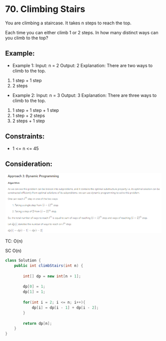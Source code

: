 # 70. Climbing Stairs

You are climbing a staircase. It takes n steps to reach the top.

Each time you can either climb 1 or 2 steps. In how many distinct ways can you climb to the top?

 
## Example:
+ Example 1:
Input: n = 2
Output: 2
Explanation: There are two ways to climb to the top.
1. 1 step + 1 step
2. 2 steps

+ Example 2:
Input: n = 3
Output: 3
Explanation: There are three ways to climb to the top.
1. 1 step + 1 step + 1 step
2. 1 step + 2 steps
3. 2 steps + 1 step
 

## Constraints:
+ 1 <= n <= 45

## Consideration:
![climbing stairs DP](images/70-climbing-stairs.png)


TC: O(n)

SC O(n)

```java
class Solution {
    public int climbStairs(int n) {
        
        int[] dp = new int[n + 1];
        
        dp[0] = 1;
        dp[1] = 1;
        
        for(int i = 2; i <= n; i++){
            dp[i] = dp[i - 1] + dp[i - 2];
        }
        
        return dp[n];
    }
}
```
